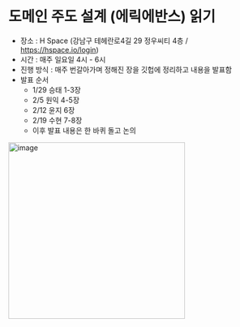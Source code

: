 # 도메인 주도 설계 (에릭에반스) 읽기
* 장소 : H Space (강남구 테헤란로4길 29 정우씨티 4층 / https://hspace.io/login)
* 시간 : 매주 일요일 4시 - 6시
* 진행 방식 : 매주 번갈아가며 정해진 장을 깃헙에 정리하고 내용을 발표함
* 발표 순서
	* 1/29 승태 1-3장
	* 2/5 원익 4-5장
	* 2/12 윤지 6장
	* 2/19 수현 7-8장
	* 이후 발표 내용은 한 바퀴 돌고 논의
	
<img width="348" alt="image" src="https://user-images.githubusercontent.com/48385288/215268558-6c8307b5-f295-4a16-998e-566d6ba5afa4.png">
